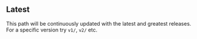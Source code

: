## Latest
This path will be continuously updated with the latest and greatest releases. For a specific version try ```v1/```, ```v2/``` etc.